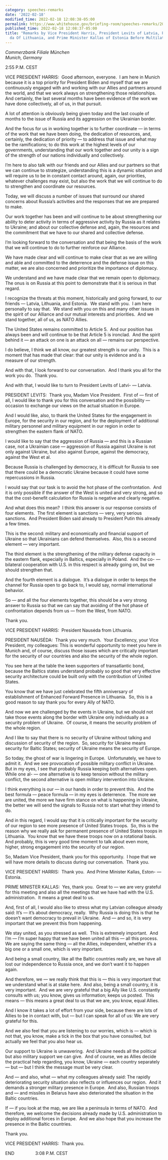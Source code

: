 ```yaml
---
category: speeches-remarks
date: '2022-02-18'
modified_time: 2022-02-18 12:08:38-05:00
permalink: https://www.whitehouse.gov/briefing-room/speeches-remarks/2022/02/18/remarks-by-vice-president-harris-president-levits-of-latvia-president-nauseda-of-lithuania-and-prime-minister-kallas-of-estonia-before-multilateral-meeting/
published_time: 2022-02-18 12:08:37-05:00
title: "Remarks by Vice President Harris, President Levits of Latvia, President Naus\u0117\
  da Of Lithuania, and Prime Minister Kallas of Estonia Before Multilateral\_Meeting"
---
```

 
*Commerzbank Filiale München  
Munich, Germany*

2:55 P.M. CEST  
  
VICE PRESIDENT HARRIS:  Good afternoon, everyone.  I am here in Munich
because it is a top priority for President Biden and myself that we are
continuously engaged with and working with our Allies and partners
around the world, and that we work always on strengthening those
relationships.  And certainly, the last several months have been
evidence of the work we have done collectively, all of us, in that
pursuit.

A lot of attention is obviously being given today and the last couple of
months to the issue of Russia and its aggression on the Ukrainian
border.   
  
And the focus for us in working together is to further coordinate — in
terms of the work that we have been doing, the dedication of resources,
and, certainly, the dedication of priority — to address that issue and
what may be the ramifications; to do this work at the highest levels of
our governments, understanding that our work together and our unity is a
sign of the strength of our nations individually and collectively.

I’m here to also talk with our friends and our Allies and our partners
so that we can continue to strategize, understanding this is a dynamic
situation and will require us to be in constant contact around, again,
our priorities, whatever challenges may exist, but also the work that we
will continue to do to strengthen and coordinate our resources.

Today, we will discuss a number of issues that surround our shared
concerns about Russia’s activities and the responses that we are
prepared to make. 

Our work together has been and will continue to be about strengthening
our ability to deter activity in terms of aggressive activity by Russia
as it relates to Ukraine; and about our collective defense and, again,
the resources and the commitment that we have to our shared and
collective defense.

I’m looking forward to the conversation and that being the basis of the
work that we will continue to do to further reinforce our Alliance.

We have made clear and will continue to make clear that as we are
willing and able and committed to the deterrence and the defense issue
on this matter, we are also concerned and prioritize the importance of
diplomacy.

We understand and we have made clear that we remain open to diplomacy. 
The onus is on Russia at this point to demonstrate that it is serious in
that regard.

I recognize the threats at this moment, historically and going forward,
to our friends — Latvia, Lithuania, and Estonia.  We stand with you.  I
am here personally to say that.  We stand with you on this and many
other issues in the spirit of our Alliance and our mutual interests and
priorities.  And we stand together, all of us, as NATO Allies. 

The United States remains committed to Article 5.  And our position has
always been and will continue to be that Article 5 is ironclad.  And the
spirit behind it — an attack on one is an attack on all — remains our
perspective.

I do believe, I think we all know, our greatest strength is our unity. 
This is a moment that has made that clear: that our unity is evidence
and is a measure of our strength.

And with that, I look forward to our conversation.  And I thank you all
for the work you do.  Thank you.

And with that, I would like to turn to President Levits of Latvi- —
Latvia.

PRESIDENT LEVITS:  Thank you, Madam Vice President.  First of — first of
all, I would like to thank you for this conversation and the possibility
— occasion to exchange our views on the actual situation in Europe.

And I would like, also, to thank the United States for the engagement in
Europe, for the security in our region, and for the deployment of
additional military personnel and military equipment in our region in
order to strengthen the eastern flank of NATO.

I would like to say that the aggression of Russia — and this is a
Russian case, not a Ukrainian case — aggression of Russia against
Ukraine is not only against Ukraine, but also against Europe, against
the democracy, against the West et al. 

Because Russia is challenged by democracy, it is difficult for Russia to
see that there could be a democratic Ukraine because it could have some
repercussions in Russia.

I would say that our task is to avoid the hot phase of the
confrontation.  And it is only possible if the answer of the West is
united and very strong, and so that the cost-benefit calculation for
Russia is negative and clearly negative.

And what does this mean?  I think this answer is our response consists
of four elements.  The first element is sanctions — very, very serious
sanctions.  And President Biden said already to President Putin this
already a few times.

This is the second: military and economically and financial support of
Ukraine so that Ukrainians can defend themselves.  Also, this is a
second element — very important.

The third element is the strengthening of the military defense capacity
in the eastern flank, especially in Baltics, especially in Poland.  And
the co- — bilateral cooperation with U.S. in this respect is already
going on, but we should strengthen that.

And the fourth element is a dialogue.  It’s a dialogue in order to keeps
the channel for Russia open to go back to, I would say, normal
international behavior. 

So — and all the four elements together, this should be a very strong
answer to Russia so that we can say that avoiding of the hot phase of
confrontation depends from us — from the West, from NATO.  
  
Thank you.  
  
VICE PRESIDENT HARRIS:  President Nausėda from Lithuania.  
  
PRESIDENT NAUSĖDA:  Thank you very much.  Your Excellency, your Vice
President, my colleagues: This is wonderful opportunity to meet you here
in Munich and, of course, discuss those issues which are critically
important for the security of our countries and also the security of the
whole region.   
  
You see here at the table the keen supporters of transatlantic bond,
because the Baltics states understand probably so good that very
effective security architecture could be built only with the
contribution of United States.  
  
You know that we have just celebrated the fifth anniversary of
establishment of Enhanced Forward Presence in Lithuania.  So, this is a
good reason to say thank you for every Ally of NATO.  
  
And now we are challenged by the events in Ukraine, but we should not
take those events along the border with Ukraine only individually as a
security problem of Ukraine.  Of course, it means the security problem
of the whole region.  
  
And I like to say that there is no security of Ukraine without talking
and discussion of security of the region.  So, security for Ukraine
means security for Baltic States; security of Ukraine means the security
of Europe.   
  
So today, the ghost of war is lingering in Europe.  Unfortunately, we
have to admit it.  And we see provocation of possible military conflict
in Ukraine.  But in my eyes, I see that probably Russia keeping both
alternatives open.  While one al- — one alternative is to keep tension
without the military conflict, the second alternative is open military
intervention into Ukraine.   
  
I think everything is our — in our hands in order to prevent this.  And
the best formula — peace formula — in my eyes is deterrence.  The more
we are united, the more we have firm stance on what is happening in
Ukraine, the better we will send the signals to Russia not to start what
they intend to do.   
  
And in this regard, I would say that it is critically important for the
security of our region to see more presence of United States troops. 
So, this is the reason why we really ask for permanent presence of
United States troops in Lithuania.  You know that we have these troops
now on a rotational basis.  And probably, this is very good time moment
to talk about even more, higher, strong engagement into the security of
our region.   
  
So, Madam Vice President, thank you for this opportunity.  I hope that
we will have more details to discuss during our conversation.  Thank
you.  
  
VICE PRESIDENT HARRIS:  Thank you.  And Prime Minister Kallas, Eston- —
Estonia.  
  
PRIME MINISTER KALLAS:  Yes, thank you.  Great to — we are very grateful
for this meeting and also all the meetings that we have had with the
U.S. administration.  It means a great deal to us.   
  
And, first of all, I would also like to stress what my Latvian colleague
already said: It’s — it’s about democracy, really.  Why Russia is doing
this is that he doesn’t want democracy to prevail in Ukraine.  And — and
so, it is very important that we prevent this from happening.   
  
We stay united, as you stressed as well.  This is extremely important. 
And I’m — I’m super happy that we have been united all this — all this
process.  We are saying the same thing — all the Allies, independent,
whether it’s a big one or a small one, which is very important.   
  
And being a small country, like all the Baltic countries really are, we
have all lost our independence to Russia once, and we don’t want it to
happen again.   
  
And therefore, we — we really think that this is — this is very
important that we understand what is at stake here.  And also, being a
small country, it is very important.  And we are very grateful that a
big Ally like U.S. constantly consults with us; you know, gives us
information; keeps us posted.  This means — this means a great deal to
us that we are, you know, equal Allies.   
  
And I know it takes a lot of effort from your side, because there are
lots of Allies to be in contact with, but — but I can speak for all of
us: We are very grateful for this.   
  
And we also feel that you are listening to our worries, which is — which
is not that, you know, make a tick in the box that you have consulted,
but actually we feel that you also hear us.   
  
Our support to Ukraine is unwavering.  And Ukraine needs all the
political but also military support we can give.  And of course, we as
Allies decide the practical help regarding, you know, Ukraine — each
country separately — but — but I think the message must be very
clear.   
  
And — and also, what — what my colleagues already said: The rapidly
deteriorating security situation also reflects or influences our
region.  And it demands a stronger military presence in Europe.  And
also, Russian troops and — and missiles in Belarus have also
deteriorated the situation in the Baltic countries.   
  
If — if you look at the map, we are like a peninsula in terms of NATO. 
And therefore, we welcome the decisions already made by U.S.
administration to deploy additional forces in Europe.  And we also hope
that you increase the presence in the Baltic countries.   
  
Thank you.  
  
VICE PRESIDENT HARRIS:  Thank you.  
  
END                 3:08 P.M. CEST
